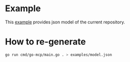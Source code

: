 # Example
This [example](model.json) provides json model of the current repository.

# How to re-generate
```bash
go run cmd/go-mcp/main.go . > examples/model.json
```